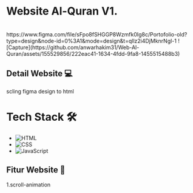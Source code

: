 # Website Al-Quran V1.
<br>
 https://www.figma.com/file/sFpo8fSHGGP8Wzmfk0Ig8c/Portofolio-old?type=design&node-id=0%3A1&mode=design&t=qllz2i4DjMknrNgl-1
![Capture](https://github.com/anwarhakim31/Web-Al-Quran/assets/155529856/222eac41-1634-4fdd-9fa8-1455515488b3)



## Detail Website 💻

scling figma design to html



# Tech Stack 🛠️
- ![HTML](https://img.shields.io/badge/-HTML-050f2c?style=flat&logo=HTML5)&nbsp;
- ![CSS](https://img.shields.io/badge/-CSS-050f2c?style=flat&logo=CSS3&logoColor=1572B6)&nbsp;
- ![JavaScript](https://img.shields.io/badge/-JavaScript-050f2c?style=flat&logo=javascript)&nbsp;


## Fitur Website 🌟

1.scroll-animation
